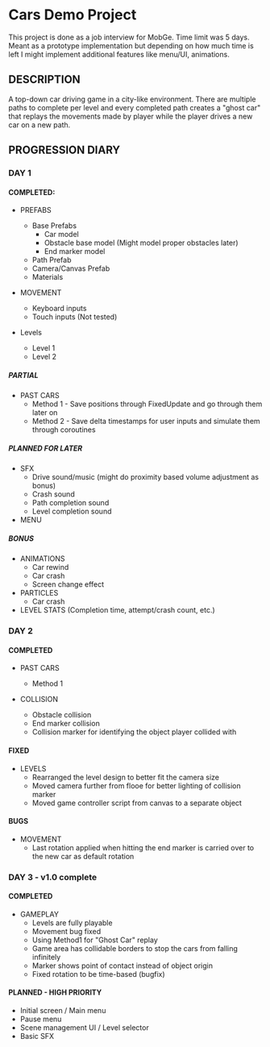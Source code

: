 # Cars Demo Project

This project is done as a job interview for MobGe. Time limit was 5 days. Meant as a prototype implementation but depending on how much time is left I might implement additional features like menu/UI, animations.

## DESCRIPTION

A top-down car driving game in a city-like environment. There are multiple paths to complete per level and every completed path creates a "ghost car" that replays the movements made by player while the player drives a new car on a new path.

## PROGRESSION DIARY

### DAY 1
#### COMPLETED:
- PREFABS
  - Base Prefabs
    - Car model
    - Obstacle base model (Might model proper obstacles later)
    - End marker model
  - Path Prefab
  - Camera/Canvas Prefab
  - Materials
  
- MOVEMENT
  - Keyboard inputs
  - Touch inputs (Not tested)
  
- Levels
  - Level 1
  - Level 2

##### PARTIAL

- PAST CARS
  - Method 1 - Save positions through FixedUpdate and go through them later on
  - Method 2 - Save delta timestamps for user inputs and simulate them through coroutines

##### PLANNED FOR LATER

- SFX
  - Drive sound/music (might do proximity based volume adjustment as bonus)
  - Crash sound
  - Path completion sound
  - Level completion sound
- MENU

##### BONUS

- ANIMATIONS
  - Car rewind
  - Car crash
  - Screen change effect
- PARTICLES
  - Car crash
- LEVEL STATS (Completion time, attempt/crash count, etc.)

### DAY 2
#### COMPLETED
- PAST CARS
  - Method 1
  
- COLLISION
  - Obstacle collision
  - End marker collision
  - Collision marker for identifying the object player collided with

#### FIXED
- LEVELS
  - Rearranged the level design to better fit the camera size
  - Moved camera further from flooe for better lighting of collision marker
  - Moved game controller script from canvas to a separate object
  
#### BUGS
- MOVEMENT
  - Last rotation applied when hitting the end marker is carried over to the new car as default rotation
  
### DAY 3 - v1.0 complete
#### COMPLETED
- GAMEPLAY
  - Levels are fully playable
  - Movement bug fixed
  - Using Method1 for "Ghost Car" replay
  - Game area has collidable borders to stop the cars from falling infinitely
  - Marker shows point of contact instead of object origin
  - Fixed rotation to be time-based (bugfix)
  
#### PLANNED - HIGH PRIORITY
  - Initial screen / Main menu
  - Pause menu
  - Scene management UI / Level selector
  - Basic SFX
